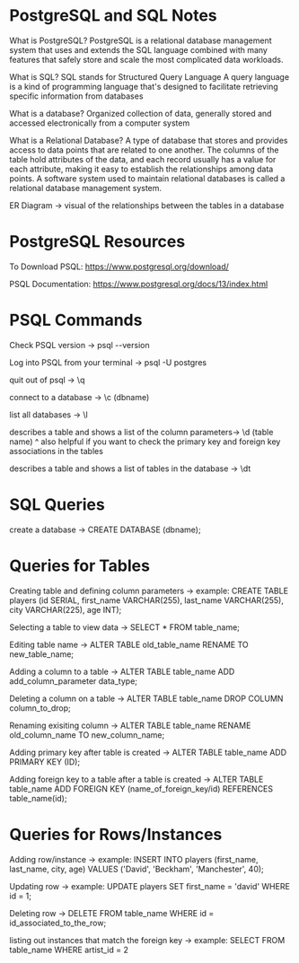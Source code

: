 # PostgreSQL and SQL Notes

What is PostgreSQL?
PostgreSQL is a relational database management system that uses and extends the SQL language combined with many features that safely store and scale the most complicated data workloads.

What is SQL?
SQL stands for Structured Query Language
A query language is a kind of programming language that's designed to facilitate retrieving specific information from databases

What is a database?
Organized collection of data, generally stored and accessed electronically from a computer system

What is a Relational Database?
A type of database that stores and provides access to data points that are related to one another.
The columns of the table hold attributes of the data, and each record usually has a value for each attribute, making it easy to establish the relationships among data points.
A software system used to maintain relational databases is called a relational database management system.

ER Diagram -> visual of the relationships between the tables in a database

# PostgreSQL Resources

To Download PSQL: https://www.postgresql.org/download/

PSQL Documentation: https://www.postgresql.org/docs/13/index.html

# PSQL Commands

Check PSQL version -> psql --version

Log into PSQL from your terminal -> psql -U postgres

quit out of psql -> \q

connect to a database -> \c (dbname)

list all databases -> \l

describes a table and shows a list of the column parameters-> \d (table name)
^ also helpful if you want to check the primary key and foreign key associations in the tables

describes a table and shows a list of tables in the database -> \dt

# SQL Queries

create a database -> CREATE DATABASE (dbname);

# Queries for Tables

Creating table and defining column parameters -> example: CREATE TABLE players (id SERIAL, first_name VARCHAR(255), last_name VARCHAR(255), city VARCHAR(225), age INT);

Selecting a table to view data -> SELECT \* FROM table_name;

Editing table name -> ALTER TABLE old_table_name RENAME TO new_table_name;

Adding a column to a table -> ALTER TABLE table_name ADD add_column_parameter data_type;

Deleting a column on a table -> ALTER TABLE table_name DROP COLUMN column_to_drop;

Renaming exisiting column -> ALTER TABLE table_name RENAME old_column_name TO new_column_name;

Adding primary key after table is created -> ALTER TABLE table_name ADD PRIMARY KEY (ID);

Adding foreign key to a table after a table is created -> ALTER TABLE table_name ADD FOREIGN KEY (name_of_foreign_key/id) REFERENCES table_name(id);

# Queries for Rows/Instances

Adding row/instance -> example: INSERT INTO players (first_name, last_name, city, age) VALUES ('David', 'Beckham', 'Manchester', 40);

Updating row -> example: UPDATE players SET first_name = 'david' WHERE id = 1;

Deleting row -> DELETE FROM table_name WHERE id = id_associated_to_the_row;

listing out instances that match the foreign key -> example: SELECT FROM table_name WHERE artist_id = 2
